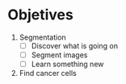 # Objetives

1. Segmentation
   - [ ] Discover what is going on
   - [ ] Segment images
   - [ ] Learn something new
2. Find cancer cells
